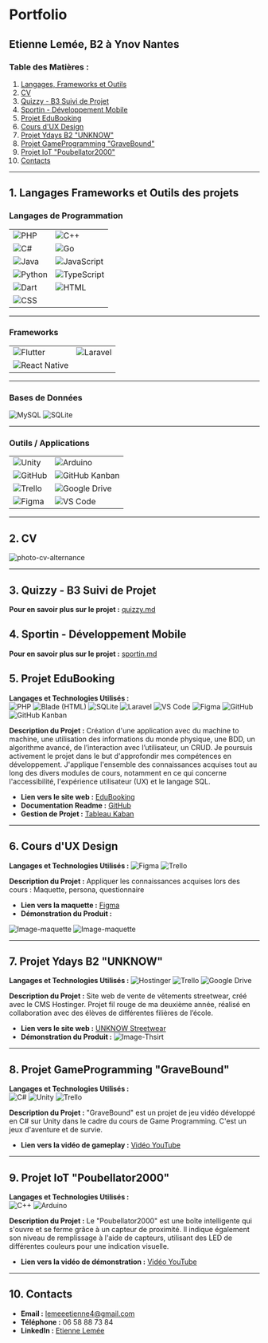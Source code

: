 # Portfolio
## Etienne Lemée, B2 à Ynov Nantes

### Table des Matières :
1. [Langages, Frameworks et Outils](#1-langages-frameworks-et-outils-des-projets)
2. [CV](#2-cv)
3. [Quizzy - B3 Suivi de Projet](#3-quizzy---b3-suivi-de-projet)
4. [Sportin - Développement Mobile](#4-sportin---développement-mobile)
5. [Projet EduBooking](#5-projet-edubooking)
6. [Cours d'UX Design](#6-cours-dux-design)
7. [Projet Ydays B2 "UNKNOW"](#7-projet-ydays-b2-unknow)
8. [Projet GameProgramming "GraveBound"](#8-projet-gameprogramming-gravebound)
9. [Projet IoT "Poubellator2000"](#9-projet-iot-poubellator2000)
10. [Contacts](#10-contacts)

---

## 1. Langages Frameworks et Outils des projets

### Langages de Programmation  
|  |  |
|---------|-------|
| ![PHP](https://img.shields.io/badge/PHP-7.4-777BB4?logo=php&logoColor=white) | ![C++](https://img.shields.io/badge/C++-14-00599C?logo=c%2B%2B&logoColor=white) |
| ![C#](https://img.shields.io/badge/C%23-.NET_6-239120?logo=c-sharp&logoColor=white) | ![Go](https://img.shields.io/badge/Go-1.17-00ADD8?logo=go&logoColor=white) |
| ![Java](https://img.shields.io/badge/Java-11-007396?logo=java&logoColor=white) | ![JavaScript](https://img.shields.io/badge/JavaScript-ES6-F7DF1E?logo=javascript&logoColor=black) |
| ![Python](https://img.shields.io/badge/Python-3.9.7-3776AB?logo=python&logoColor=white) | ![TypeScript](https://img.shields.io/badge/TypeScript-4.4.3-3178C6?logo=typescript&logoColor=white) |
| ![Dart](https://img.shields.io/badge/Dart-0175C2?logo=dart&logoColor=white) | ![HTML](https://img.shields.io/badge/HTML-5-E34F26?logo=html5&logoColor=white) |
| ![CSS](https://img.shields.io/badge/CSS-3-1572B6?logo=css3&logoColor=white) | |

---

### Frameworks  
|  |  |
|-----------|-------|
| ![Flutter](https://img.shields.io/badge/Flutter-02569B?logo=flutter&logoColor=white) | ![Laravel](https://img.shields.io/badge/Laravel-v8-FF2D20?logo=laravel&logoColor=white) |
| ![React Native](https://img.shields.io/badge/React_Native-0.66.3-61DAFB?logo=react&logoColor=black) | |

---

### Bases de Données  
 ![MySQL](https://img.shields.io/badge/MySQL-4479A1?logo=mysql&logoColor=white)  ![SQLite](https://img.shields.io/badge/SQLite-3-003B57?logo=sqlite&logoColor=white) 

---

### Outils / Applications  
|  |  |
|-------|-------|
| ![Unity](https://img.shields.io/badge/Unity-2020-000000?logo=unity&logoColor=white) | ![Arduino](https://img.shields.io/badge/Arduino-00878F?logo=arduino&logoColor=white) |
| ![GitHub](https://img.shields.io/badge/GitHub-181717?logo=github&logoColor=white) | ![GitHub Kanban](https://img.shields.io/badge/GitHub_Kanban-181717?logo=github&logoColor=white) |
| ![Trello](https://img.shields.io/badge/Trello-0052CC?logo=trello&logoColor=white) | ![Google Drive](https://img.shields.io/badge/Google_Drive-4285F4?logo=google-drive&logoColor=white) |
| ![Figma](https://img.shields.io/badge/Figma-Design-orange?logo=figma) | ![VS Code](https://img.shields.io/badge/VS_Code-007ACC?logo=visual-studio-code&logoColor=white) |

---

## 2. CV
![photo-cv-alternance](assets/photo-cv-alternance.png)

---

## 3. Quizzy - B3 Suivi de Projet  
**Pour en savoir plus sur le projet :**
[quizzy.md](<fil rouge/Projet fil rouge.md>)

## 4. Sportin - Développement Mobile  
**Pour en savoir plus sur le projet :**
[sportin.md](<sportin/sportin.md>)

## 5. Projet EduBooking
**Langages et Technologies Utilisés :**  
![PHP](https://img.shields.io/badge/PHP-7.4-777BB4?logo=php&logoColor=white) 
![Blade (HTML)](https://img.shields.io/badge/Blade-HTML-blue)
![SQLite](https://img.shields.io/badge/SQLite-3-003B57?logo=sqlite&logoColor=white)
![Laravel](https://img.shields.io/badge/Laravel-v8-FF2D20?logo=laravel&logoColor=white)
![VS Code](https://img.shields.io/badge/VS_Code-007ACC?logo=visual-studio-code&logoColor=white)
![Figma](https://img.shields.io/badge/Figma-Design-orange?logo=figma)
![GitHub](https://img.shields.io/badge/GitHub-181717?logo=github&logoColor=white)
![GitHub Kanban](https://img.shields.io/badge/GitHub_Kanban-181717?logo=github&logoColor=white)

**Description du Projet :** Création d'une application avec du machine to machine, une utilisation des informations du monde physique, une BDD, un algorithme avancé, de l’interaction avec l’utilisateur, un CRUD. Je poursuis activement le projet dans le but d'approfondir mes compétences en développement. J'applique l'ensemble des connaissances acquises tout au long des divers modules de cours, notamment en ce qui concerne l'accessibilité, l'expérience utilisateur (UX) et le langage SQL.

- **Lien vers le site web :** [EduBooking](https://edubooking.000webhostapp.com)
- **Documentation Readme :** [GitHub](https://github.com/EtienneLm/Projet-EduBooking-B2)
- **Gestion de Projet :** [Tableau Kaban](https://github.com/users/EtienneLm/projects/2)

---

## 6. Cours d'UX Design  
**Langages et Technologies Utilisés :**
![Figma](https://img.shields.io/badge/Figma-Design-orange?logo=figma)
![Trello](https://img.shields.io/badge/Trello-0052CC?logo=trello&logoColor=white)

**Description du Projet :** Appliquer les connaissances acquises lors des cours : Maquette, persona, questionnaire 
- **Lien vers la maquette :** [Figma](https://www.figma.com/design/CslSiGrZHYO7bjdchYZAUi/Ynov-UX-Projet-FreePrints?node-id=1-378&t=pl1rD0o81aj0NBFE-0)
- **Démonstration du Produit :**

![Image-maquette](assets/screen_maquette-3.png) ![Image-maquette](assets/screen_maquette-1.png)


---

## 7. Projet Ydays B2 "UNKNOW"  
**Langages et Technologies Utilisés :**
![Hostinger](https://img.shields.io/badge/Hostinger-CMS-blue)
![Trello](https://img.shields.io/badge/Trello-0052CC?logo=trello&logoColor=white)
![Google Drive](https://img.shields.io/badge/Google_Drive-4285F4?logo=google-drive&logoColor=white)

**Description du Projet :** Site web de vente de vêtements streetwear, créé avec le CMS Hostinger. Projet fil rouge de ma deuxième année, réalisé en collaboration avec des élèves de différentes filières de l’école.
- **Lien vers le site web :** [UNKNOW Streetwear](https://unknow-streetwear.com)
- **Démonstration du Produit :** ![Image-Thsirt](assets/photo-thsirt.png)

---


## 8. Projet GameProgramming "GraveBound"  
**Langages et Technologies Utilisés :**  
![C#](https://img.shields.io/badge/C%23-.NET_6-239120?logo=c-sharp&logoColor=white) 
![Unity](https://img.shields.io/badge/Unity-2020-000000?logo=unity&logoColor=white) 
![Trello](https://img.shields.io/badge/Trello-0052CC?logo=trello&logoColor=white)

**Description du Projet :** "GraveBound" est un projet de jeu vidéo développé en C# sur Unity dans le cadre du cours de Game Programming. C'est un jeux d'aventure et de survie.
- **Lien vers la vidéo de gameplay :** [Vidéo YouTube](https://youtu.be/Pn65kcbow58?si=G3FcakucEF9RHi8t)

---

## 9. Projet IoT "Poubellator2000"  
**Langages et Technologies Utilisés :**  
![C++](https://img.shields.io/badge/C++-14-00599C?logo=c%2B%2B&logoColor=white)
![Arduino](https://img.shields.io/badge/Arduino-00878F?logo=arduino&logoColor=white)

**Description du Projet :** Le "Poubellator2000" est une boîte intelligente qui s'ouvre et se ferme grâce à un capteur de proximité. Il indique également son niveau de remplissage à l'aide de capteurs, utilisant des LED de différentes couleurs pour une indication visuelle.

- **Lien vers la vidéo de démonstration :** [Vidéo YouTube](https://youtube.com/shorts/_9lEEj-H3SE?feature=share)

---

## 10. Contacts
- **Email :** lemeeetienne4@gmail.com
- **Téléphone :** 06 58 88 73 84
- **LinkedIn :** [Etienne Lemée](https://www.linkedin.com/in/etienne-lemee/)

<!---
## 9. Projet Game "AstroBird"
**Langages et Technologies Utilisés :**
![JavaScript](https://img.shields.io/badge/JavaScript-ES6-yellow) ![HTML](https://img.shields.io/badge/HTML-5-orange) ![CSS](https://img.shields.io/badge/CSS-3-orange)

**Description du Projet :** "AstroBird" est un jeu inspiré de Flappy Bird, mais avec un thème spatial. Développé dans le cadre d'un projet de cours lors de ma première année d'études. Les graphismes ont été spécialement créés pour le projet afin de donner vie à son univers spatial.

- **Lien vers la vidéo de présentation :** [Vidéo YouTube](https://youtu.be/gxBz-4nGVCc)
---
--->

<!---

## 6. Projet Ydiscover B2 “WebMusYc”
**Langages et Technologies Utilisés :**
![Python](https://img.shields.io/badge/Python-3.9.7-blue) ![SQLite](https://img.shields.io/badge/SQLite-3-green) ![HTML](https://img.shields.io/badge/HTML-5-orange) ![CSS](https://img.shields.io/badge/CSS-3-orange)

**Description du Projet :** *Projet non achevé*. Création d'un site web permettant la génération de playlists et de blindtests, en utilisant l'API Spotify.  

![Image-webmus](assets/screen-webmusyc.png)
---
--->
